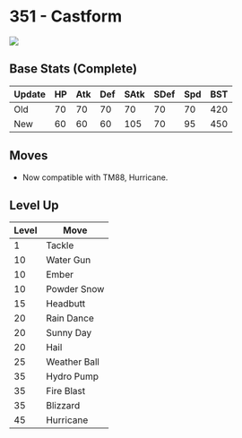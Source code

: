 # 351 - Castform
![][351]

## Base Stats (Complete)

Update | HP | Atk | Def | SAtk | SDef | Spd | BST
---    | ---| --- | --- | ---  | ---  | --- | ---
Old    | 70 |  70 |  70 |  70  |  70  |  70  |  420
New    | 60 |  60 |  60 |  105  |  70  |  95  |  450

## Moves

 - Now compatible with TM88, Hurricane.

## Level Up

Level | Move
---   | ---
  1   | Tackle
 10   | Water Gun
 10   | Ember
 10   | Powder Snow
 15   | Headbutt
 20   | Rain Dance
 20   | Sunny Day
 20   | Hail
 25   | Weather Ball
 35   | Hydro Pump
 35   | Fire Blast
 35   | Blizzard
 45   | Hurricane



[351]: ../img/pokemon/351.png
